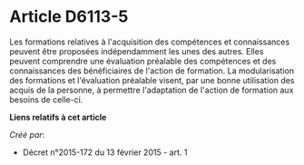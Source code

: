 # Article D6113-5

Les formations relatives à l'acquisition des compétences et connaissances peuvent être proposées indépendamment les unes des
autres. Elles peuvent comprendre une évaluation préalable des compétences et des connaissances des bénéficiaires de l'action
de formation. La modularisation des formations et l'évaluation préalable visent, par une bonne utilisation des acquis de la
personne, à permettre l'adaptation de l'action de formation aux besoins de celle-ci.

**Liens relatifs à cet article**

_Créé par_:

  - Décret n°2015-172 du 13 février 2015 - art. 1
